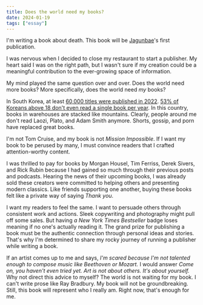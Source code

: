 ```yaml
---
title: Does the world need my books?
date: 2024-01-19
tags: ["essay"]
---
```


I'm writing a book about death. This book will be [Jagunbae](https://en.jagunbae.com/)'s first publication.

I was nervous when I decided to close my restaurant to start a publisher. My heart said I was on the right path, but I wasn't sure if my creation could be a meaningful contribution to the ever-growing space of information.

My mind played the same question over and over. Does the world need more books? More specifically, does the world need *my* books?

In South Korea, at least [60,000 titles were published in 2022](https://www.eroun.net/news/articleView.html?idxno=34927). [53% of Koreans above 18 don't even read a single book per year](https://www.mk.co.kr/news/society/10482768). In this country, books in warehouses are stacked like mountains. Clearly, people around me don't read Laozi, Plato, and Adam Smith anymore. Shorts, gossip, and porn have replaced great books.

I'm not Tom Cruise, and my book is not *Mission Impossible*. If I want my book to be perused by many, I must convince readers that I crafted attention-worthy content.

I was thrilled to pay for books by Morgan Housel, Tim Ferriss, Derek Sivers, and Rick Rubin because I had gained so much through their previous posts and podcasts. Hearing the news of their upcoming books, I was already sold these creators were committed to helping others and presenting modern classics. Like friends supporting one another, buying these books felt like a private way of saying *Thank you*.

I want my readers to feel the same. I want to persuade others through consistent work and actions. Sleek copywriting and photography might pull off some sales. But having *a New York Times Bestseller* badge loses meaning if no one's actually reading it. The grand prize for publishing a book must be the authentic connection through personal ideas and stories. That's why I'm determined to share my rocky journey of running a publisher while writing a book. 

If an artist comes up to me and says, *I'm scared because I'm not talented enough to compose music like Beethoven or Mozart.* I would answer *Come on, you haven't even tried yet. Art is not about others. It's about yourself.* Why not direct this advice to myself? The world is not waiting for my book. I can't write prose like Ray Bradbury. My book will not be groundbreaking. Still, this book will represent who I really am. Right now, that's enough for me.
